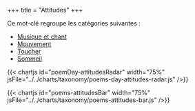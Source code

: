 +++
title = "Attitudes"
+++

Ce mot-clé regroupe les catégories suivantes :

- [Musique et chant](/categories/musique-et-chant)
- [Mouvement](/categories/mouvement)
- [Toucher](/categories/toucher)
- [Sommeil](/categories/sommeil)

{{< chartjs id="poemDay-attitudesRadar" width="75%" jsFile="../../charts/taxonomy/poems-day-attitudes-radar.js" />}}

{{< chartjs id="poems-attitudesBar" width="75%" jsFile="../../charts/taxonomy/poems-attitudes-bar.js" />}}